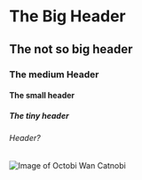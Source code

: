 # The Big Header
## The not so big header
### The medium Header
#### The small header
##### The tiny header
###### Header?
![Image of Octobi Wan Catnobi](https://octodex.github.com/images/octobiwan.jpg)
